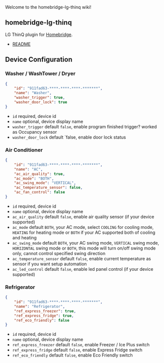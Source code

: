 Welcome to the homebridge-lg-thinq wiki!

## homebridge-lg-thinq

LG ThinQ plugin for [Homebridge](https://github.com/homebridge/homebridge).

* [README](https://github.com/nVuln/homebridge-lg-thinq/blob/master/README.md)

## Device Configuration

### Washer / WashTower / Dryer

```json
{
    "id": "911fad63-****-****-****-*******",
    "name": "Washer",
    "washer_trigger": true,
    "washer_door_lock": true
}
```

* `id` required, device id
* `name` optional, device display name
* `washer_trigger` default `false`, enable program finished trigger? worked as Occupancy sensor
* `washer_door_lock` default `false, enable door lock status

### Air Conditioner

```json
{
    "id": "911fad63-****-****-****-*******",
    "name": "AC",
    "ac_air_quality": true,
    "ac_mode": "BOTH",
    "ac_swing_mode": "VERTICAL",
    "ac_temperature_sensor": false,
    "ac_fan_control": false
}
```

* `id` required, device id
* `name` optional, device display name
* `ac_air_quality` default `false`, enable air quality sensor (if your device supported)
* `ac_mode` default `BOTH`, your AC mode, select `COOLING` for cooling mode, `HEATING` for heating mode or `BOTH` if your AC supported both of cooling and heating
* `ac_swing_mode` default `BOTH`, your AC swing mode, `VERTICAL` swing mode, `HORIZONTAL` swing mode or `BOTH`, this mode will turn on/off swing mode only, cannot control specified swing direction
* `ac_temperature_sensor` default `false`, enable current temperature as sensor if you want setup automation
* `ac_led_control` default `false`, enable led panel control (if your device supported)

### Refrigerator

```json
{
    "id": "911fad63-****-****-****-*******",
    "name": "Refrigerator",
    "ref_express_freezer": true,
    "ref_express_fridge": true,
    "ref_eco_friendly": false
}
```

* `id` required, device id
* `name` optional, device display name
* `ref_express_freezer` default `false`, enable Freezer / Ice Plus switch
* `ref_express_fridge` default `false`, enable Express Fridge switch
* `ref_eco_friendly` default `false`, enable Eco Friendly switch